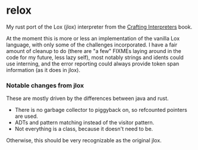 # relox

My rust port of the Lox (jlox) interpreter from the [Crafting
Interpreters](http://craftinginterpreters.com/) book.

At the moment this is more or less an implementation of the vanilla
Lox language, with only some of the challenges incorporated. I have a
fair amount of cleanup to do (there are "a few" FIXMEs laying around
in the code for my future, less lazy self), most notably strings and
idents could use interning, and the error reporting could always
provide token span information (as it does in jlox).

### Notable changes from jlox

These are mostly driven by the differences between java and rust.

- There is no garbage collector to piggyback on, so refcounted
  pointers are used.
- ADTs and pattern matching instead of the visitor pattern.
- Not everything is a class, because it doesn't need to be.

Otherwise, this should be very recognizable as the original jlox.
